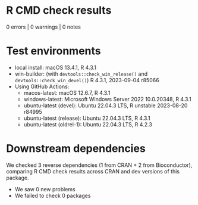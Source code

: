 # R CMD check results

0 errors | 0 warnings | 0 notes

# Test environments

- local install: macOS 13.4.1, R 4.3.1
- win-builder: (with `devtools::check_win_release()` and `devtools::check_win_devel()`) R 4.3.1, 2023-09-04 r85066
- Using GitHub Actions:
  - macos-latest: macOS 12.6.7, R 4.3.1
  - windows-latest: Microsoft Windows Server 2022 10.0.20348, R 4.3.1
  - ubuntu-latest (devel): Ubuntu 22.04.3 LTS, R unstable 2023-08-20 r84995
  - ubuntu-latest (release): Ubuntu 22.04.3 LTS, R 4.3.1
  - ubuntu-latest (oldrel-1): Ubuntu 22.04.3 LTS, R 4.2.3

# Downstream dependencies

We checked 3 reverse dependencies (1 from CRAN + 2 from Bioconductor),
comparing R CMD check results across CRAN and dev versions of this package.

- We saw 0 new problems
- We failed to check 0 packages
